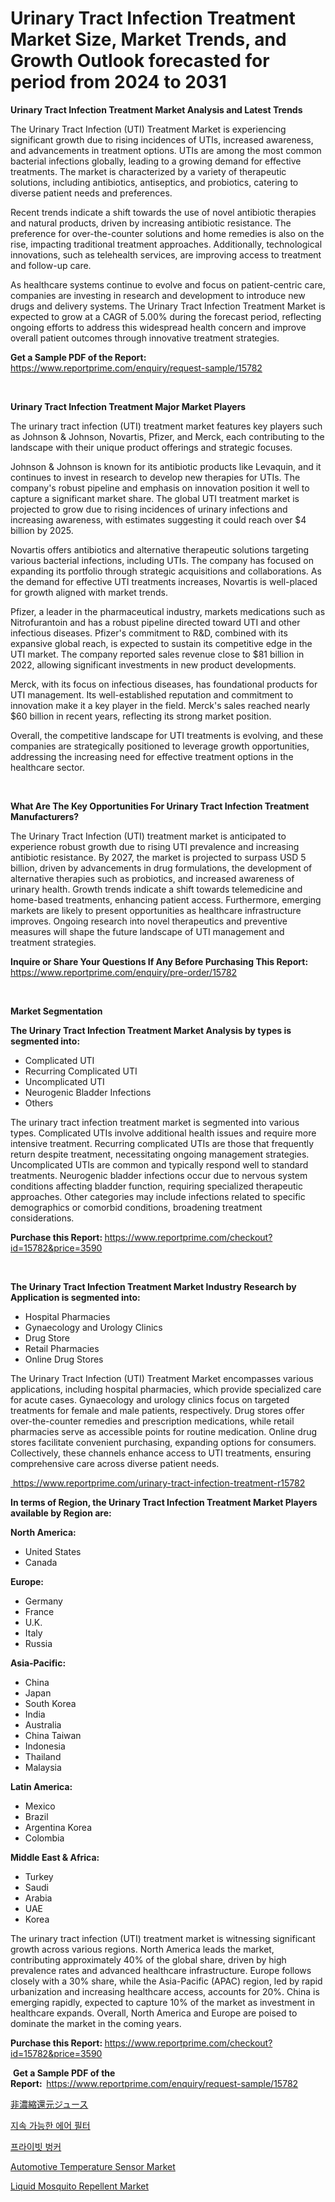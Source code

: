 <p><h1>Urinary Tract Infection Treatment Market Size, Market Trends, and Growth Outlook forecasted for period from 2024 to 2031</h1></p><p><strong>Urinary Tract Infection Treatment Market Analysis and Latest Trends</strong></p>
<p><p>The Urinary Tract Infection (UTI) Treatment Market is experiencing significant growth due to rising incidences of UTIs, increased awareness, and advancements in treatment options. UTIs are among the most common bacterial infections globally, leading to a growing demand for effective treatments. The market is characterized by a variety of therapeutic solutions, including antibiotics, antiseptics, and probiotics, catering to diverse patient needs and preferences.</p><p>Recent trends indicate a shift towards the use of novel antibiotic therapies and natural products, driven by increasing antibiotic resistance. The preference for over-the-counter solutions and home remedies is also on the rise, impacting traditional treatment approaches. Additionally, technological innovations, such as telehealth services, are improving access to treatment and follow-up care.</p><p>As healthcare systems continue to evolve and focus on patient-centric care, companies are investing in research and development to introduce new drugs and delivery systems. The Urinary Tract Infection Treatment Market is expected to grow at a CAGR of 5.00% during the forecast period, reflecting ongoing efforts to address this widespread health concern and improve overall patient outcomes through innovative treatment strategies.</p></p>
<p><strong>Get a Sample PDF of the Report:&nbsp;</strong> <a href="https://www.reportprime.com/enquiry/request-sample/15782">https://www.reportprime.com/enquiry/request-sample/15782</a></p>
<p>&nbsp;</p>
<p><strong>Urinary Tract Infection Treatment Major Market Players</strong></p>
<p><p>The urinary tract infection (UTI) treatment market features key players such as Johnson & Johnson, Novartis, Pfizer, and Merck, each contributing to the landscape with their unique product offerings and strategic focuses.</p><p>Johnson & Johnson is known for its antibiotic products like Levaquin, and it continues to invest in research to develop new therapies for UTIs. The company's robust pipeline and emphasis on innovation position it well to capture a significant market share. The global UTI treatment market is projected to grow due to rising incidences of urinary infections and increasing awareness, with estimates suggesting it could reach over $4 billion by 2025.</p><p>Novartis offers antibiotics and alternative therapeutic solutions targeting various bacterial infections, including UTIs. The company has focused on expanding its portfolio through strategic acquisitions and collaborations. As the demand for effective UTI treatments increases, Novartis is well-placed for growth aligned with market trends.</p><p>Pfizer, a leader in the pharmaceutical industry, markets medications such as Nitrofurantoin and has a robust pipeline directed toward UTI and other infectious diseases. Pfizer's commitment to R&D, combined with its expansive global reach, is expected to sustain its competitive edge in the UTI market. The company reported sales revenue close to $81 billion in 2022, allowing significant investments in new product developments.</p><p>Merck, with its focus on infectious diseases, has foundational products for UTI management. Its well-established reputation and commitment to innovation make it a key player in the field. Merck's sales reached nearly $60 billion in recent years, reflecting its strong market position.</p><p>Overall, the competitive landscape for UTI treatments is evolving, and these companies are strategically positioned to leverage growth opportunities, addressing the increasing need for effective treatment options in the healthcare sector.</p></p>
<p>&nbsp;</p>
<p><strong>What Are The Key Opportunities For Urinary Tract Infection Treatment Manufacturers?</strong></p>
<p><p>The Urinary Tract Infection (UTI) treatment market is anticipated to experience robust growth due to rising UTI prevalence and increasing antibiotic resistance. By 2027, the market is projected to surpass USD 5 billion, driven by advancements in drug formulations, the development of alternative therapies such as probiotics, and increased awareness of urinary health. Growth trends indicate a shift towards telemedicine and home-based treatments, enhancing patient access. Furthermore, emerging markets are likely to present opportunities as healthcare infrastructure improves. Ongoing research into novel therapeutics and preventive measures will shape the future landscape of UTI management and treatment strategies.</p></p>
<p><strong>Inquire or Share Your Questions If Any Before Purchasing This Report:</strong> <a href="https://www.reportprime.com/enquiry/pre-order/15782">https://www.reportprime.com/enquiry/pre-order/15782</a></p>
<p>&nbsp;</p>
<p><strong>Market Segmentation</strong></p>
<p><strong>The Urinary Tract Infection Treatment Market Analysis by types is segmented into:</strong></p>
<p><ul><li>Complicated UTI</li><li>Recurring Complicated UTI</li><li>Uncomplicated UTI</li><li>Neurogenic Bladder Infections</li><li>Others</li></ul></p>
<p><p>The urinary tract infection treatment market is segmented into various types. Complicated UTIs involve additional health issues and require more intensive treatment. Recurring complicated UTIs are those that frequently return despite treatment, necessitating ongoing management strategies. Uncomplicated UTIs are common and typically respond well to standard treatments. Neurogenic bladder infections occur due to nervous system conditions affecting bladder function, requiring specialized therapeutic approaches. Other categories may include infections related to specific demographics or comorbid conditions, broadening treatment considerations.</p></p>
<p><strong>Purchase this Report:&nbsp;</strong><a href="https://www.reportprime.com/checkout?id=15782&price=3590">https://www.reportprime.com/checkout?id=15782&price=3590</a></p>
<p>&nbsp;</p>
<p><strong>The Urinary Tract Infection Treatment Market Industry Research by Application is segmented into:</strong></p>
<p><ul><li>Hospital Pharmacies</li><li>Gynaecology and Urology Clinics</li><li>Drug Store</li><li>Retail Pharmacies</li><li>Online Drug Stores</li></ul></p>
<p><p>The Urinary Tract Infection (UTI) Treatment Market encompasses various applications, including hospital pharmacies, which provide specialized care for acute cases. Gynaecology and urology clinics focus on targeted treatments for female and male patients, respectively. Drug stores offer over-the-counter remedies and prescription medications, while retail pharmacies serve as accessible points for routine medication. Online drug stores facilitate convenient purchasing, expanding options for consumers. Collectively, these channels enhance access to UTI treatments, ensuring comprehensive care across diverse patient needs.</p></p>
<p><a href="https://www.reportprime.com/urinary-tract-infection-treatment-r15782">&nbsp;https://www.reportprime.com/urinary-tract-infection-treatment-r15782</a></p>
<p><strong>In terms of Region, the Urinary Tract Infection Treatment Market Players available by Region are:</strong></p>
<p>
    <p> <strong> North America: </strong>
        <ul>
            <li>United States</li>
            <li>Canada</li>
        </ul>
        </p> 
    <p> <strong> Europe: </strong>
        <ul>
            <li>Germany</li>
            <li>France</li>
            <li>U.K.</li>
            <li>Italy</li>
            <li>Russia</li>
        </ul>
        </p> 
    <p> <strong> Asia-Pacific: </strong>
        <ul>
            <li>China</li>
            <li>Japan</li>
            <li>South Korea</li>
            <li>India</li>
            <li>Australia</li>
            <li>China Taiwan</li>
            <li>Indonesia</li>
            <li>Thailand</li>
            <li>Malaysia</li>
        </ul>
        </p> 
    <p> <strong> Latin America: </strong>
        <ul>
            <li>Mexico</li>
            <li>Brazil</li>
            <li>Argentina Korea</li>
            <li>Colombia</li>
        </ul>
        </p> 
    <p> <strong> Middle East & Africa: </strong>
        <ul>
            <li>Turkey</li>
            <li>Saudi</li>
            <li>Arabia</li>
            <li>UAE</li>
            <li>Korea</li>
        </ul>
    </p>
    </p>
<p><p>The urinary tract infection (UTI) treatment market is witnessing significant growth across various regions. North America leads the market, contributing approximately 40% of the global share, driven by high prevalence rates and advanced healthcare infrastructure. Europe follows closely with a 30% share, while the Asia-Pacific (APAC) region, led by rapid urbanization and increasing healthcare access, accounts for 20%. China is emerging rapidly, expected to capture 10% of the market as investment in healthcare expands. Overall, North America and Europe are poised to dominate the market in the coming years.</p></p>
<p><strong>Purchase this Report: </strong><a href="https://www.reportprime.com/checkout?id=15782&price=3590">https://www.reportprime.com/checkout?id=15782&price=3590</a></p>
<p>&nbsp;<strong>Get a Sample PDF of the Report:&nbsp;&nbsp;</strong><a href="https://www.reportprime.com/enquiry/request-sample/15782">https://www.reportprime.com/enquiry/request-sample/15782</a></p>
<p><strong></strong></p>
<p><p><a href="https://medium.com/@shepardelmer/non-concentrated-reduced-juice-market-%E3%81%AE%E3%82%B0%E3%83%AD%E3%83%BC%E3%83%90%E3%83%AB%E5%B8%82%E5%A0%B4%E6%A6%82%E8%A6%81%E3%81%AF-%E4%B8%96%E7%95%8C%E3%81%8A%E3%82%88%E3%81%B3%E4%B8%BB%E8%A6%81%E5%B8%82%E5%A0%B4%E3%81%AB%E3%81%8A%E3%81%91%E3%82%8B%E6%A5%AD%E7%95%8C%E3%81%AB%E5%BD%B1%E9%9F%BF%E3%82%92%E4%B8%8E%E3%81%88%E3%82%8B%E4%B8%BB%E8%A6%81%E3%81%AA%E3%83%88%E3%83%AC%E3%83%B3%E3%83%89%E3%81%AB%E3%81%A4%E3%81%84%E3%81%A6-%E7%8B%AC%E8%87%AA%E3%81%AE%E8%A6%96%E7%82%B9%E3%82%92%E6%8F%90%E4%BE%9B%E3%81%97%E3%81%BE%E3%81%99-b3964970fb84">非濃縮還元ジュース</a></p><p><a href="https://medium.com/@kelvinfeenrey98677/%EC%A7%80%EC%86%8D-%EA%B0%80%EB%8A%A5%ED%95%9C-%EA%B3%B5%EA%B8%B0-%ED%95%84%ED%84%B0-%EC%8B%9C%EC%9E%A5-%EA%B7%9C%EB%AA%A8-%EC%84%B1%EC%9E%A5-%EC%B6%94%EC%84%B8-%ED%86%B5%EA%B3%84-%EB%B0%8F-%EC%98%88%EC%B8%A1-2024-2031-2a5a3672b9db">지속 가능한 에어 필터</a></p><p><a href="https://medium.com/@kelvinfeenrey98677/%EC%84%B8%EA%B3%84-private-bunker-market-%EC%9D%80-2024%EC%97%90%EC%84%9C-2031%EB%A1%9C-%EC%97%B0%ED%8F%89%EA%B7%A0-%EC%A6%9D%EA%B0%80%EC%9C%A8%EC%9D%84-%EB%B3%B4%EC%9D%BC-%EA%B2%83%EC%9C%BC%EB%A1%9C-%EC%98%88%EC%83%81%EB%90%A9%EB%8B%88%EB%8B%A4-2b62876c9ba6">프라이빗 벙커</a></p><p><a href="https://issuu.com/reportprime-2/docs/automotive-temperature-sensor-marke_e6c0afa991d455">Automotive Temperature Sensor Market</a></p><p><a href="https://medium.com/@theomorar08/the-liquid-mosquito-repellent-market-industry-provides-a-comprehensive-and-current-analysis-of-414898c5ccd5">Liquid Mosquito Repellent Market</a></p></p>